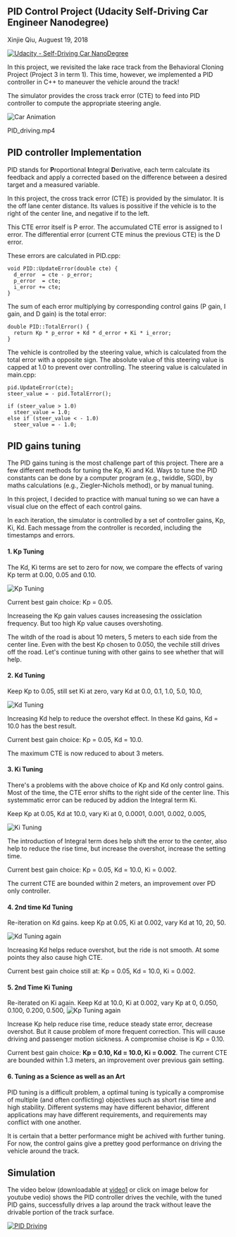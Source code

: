 ## PID Control Project (Udacity Self-Driving Car Engineer Nanodegree)

Xinjie Qiu, Auguest 19, 2018

[![Udacity - Self-Driving Car NanoDegree](https://s3.amazonaws.com/udacity-sdc/github/shield-carnd.svg)](http://www.udacity.com/drive)


In this project, we revisited the lake race track from the Behavioral Cloning Project (Project 3 in term 1). This time, however, we implemented a PID controller in C++ to maneuver the vehicle around the track!

The simulator provides the cross track error (CTE) to feed into PID controller to compute the appropriate steering angle.

![Car Animation][image1] 


[//]: # (Image References)
[image1]: ./PID_driving.gif "Car PID Driving Animation"
[image2]: ./PID_tuning_Kp.png "Tuning Kp"
[image3]: ./PID_tuning_Kd.png "Tuning Kd"
[image4]: ./PID_tuning_Ki.png "Tuning Ki"
[image5]: ./PID_tuning_Kd_2.png "Tuning Kd again"
[image6]: ./PID_tuning_Kp_2.png "Tuning Kp again"
[video1]: ./PID_driving..mp4 "Video"

PID_driving.mp4


PID controller Implementation
---
PID stands for **P**roportional **I**ntegral **D**erivative, each term calculate its feedback and apply a corrected based on the difference between a desired target and a measured variable.

In this project, the cross track error (CTE) is provided by the simulator. It is the off lane center distance. Its values is possitive if the vehicle is to the right of the center line, and negative if to the left.

This CTE error itself is P error. The accumulated CTE error is assigned to I error. The differential error (current CTE minus the previous CTE) is the D error. 

These errors are calculated in PID.cpp:
```
void PID::UpdateError(double cte) {
  d_error  = cte - p_error;
  p_error  = cte;
  i_error += cte;
}
```

The sum of each error multiplying by corresponding control gains (P gain, I gain, and D gain) is the total error:
```
double PID::TotalError() {
  return Kp * p_error + Kd * d_error + Ki * i_error;
}
```

The vehicle is controlled by the steering value, which is calculated from the total error with a opposite sign. The absolute value of this steering value is capped at 1.0 to prevent over controlling. 
The steering value is calculated in main.cpp: 
```
pid.UpdateError(cte);
steer_value = - pid.TotalError();

if (steer_value > 1.0)
  steer_value = 1.0;
else if (steer_value < - 1.0)
  steer_value = - 1.0;
```

PID gains tuning
---
The PID gains tuning is the most challenge part of this project. There are a few different methods for tuning the Kp, Ki and Kd.  Ways to tune the PID constants can be done by a computer program (e.g., twiddle, SGD), by maths calculations (e.g., Ziegler-Nichols method), or by manual tuning.

In this project, I decided to practice with manual tuning so we can have a visual clue on the effect of each control gains.

In each iteration, the simulator is controlled by a set of controller gains, Kp, Ki, Kd. Each message from the controller is recorded, including the timestamps and errors. 

#### 1. Kp Tuning
The Kd, Ki terms are set to zero for now, we compare the effects of varing Kp term at 0.00, 0.05 and 0.10.

![Kp Tuning][image2]

Current best gain choice: Kp = 0.05.

Increaseing the Kp gain values causes increasesing the ossiclation frequency. But too high Kp value causes overshoting. 

The witdh of the road is about 10 meters, 5 meters to each side from the center line. Even with the best Kp chosen to 0.050, the vechile still drives off the road. Let's continue tuning with other gains to see whether that will help.

#### 2. Kd Tuning
Keep Kp to 0.05, still set Ki at zero, vary Kd at 0.0, 0.1, 1.0, 5.0, 10.0,

![Kd Tuning][image3] 

Increasing Kd help to reduce the overshot effect. In these Kd gains, Kd = 10.0 has the best result. 

Current best gain choice: Kp = 0.05, Kd = 10.0.

The maximum CTE is now reduced to about 3 meters.


#### 3. Ki Tuning
There's a problems with the above choice of Kp and Kd only control gains. Most of the time, the CTE error shifts to the right side of the center line. This systemmatic error can be reduced by addion the Integral term Ki. 

Keep Kp at 0.05, Kd at 10.0, vary Ki at 0, 0.0001, 0.001, 0.002, 0.005,

![Ki Tuning][image4] 

The introduction of Integral term does help shift the error to the center, also help to reduce the rise time, but increase the overshot, increase the setting time.

Current best gain choice: Kp = 0.05, Kd = 10.0, Ki = 0.002.

The current CTE are bounded within 2 meters, an improvement over PD only controller.

#### 4. 2nd time Kd Tuning 
Re-iteration on Kd gains. keep Kp at 0.05, Ki at 0.002, vary Kd at 10, 20, 50.

![Kd Tuning again][image5] 

Increasing Kd helps reduce overshot, but the ride is not smooth. At some points they also cause high CTE.

Current best gain choice still at: Kp = 0.05, Kd = 10.0, Ki = 0.002.

#### 5. 2nd Time Ki Tuning
Re-iterated on Ki again. Keep Kd at 10.0, Ki at 0.002, vary Kp at 0, 0.050, 0.100, 0.200, 0.500,
![Kp Tuning again][image6] 

Increase Kp help reduce rise time, reduce steady state error, decrease overshot. But it cause problem of more frequent correction. This will cause driving and passenger motion sickness. A compromise choise is Kp = 0.10. 

Current best gain choice: **Kp = 0.10, Kd = 10.0, Ki = 0.002**.
The current CTE are bounded within 1.3 meters, an improvement over previous gain setting.

#### 6. Tuning as a Science as well as an Art

PID tuning is a difficult problem, a optimal tuning is typically a compromise of multiple (and often conflicting) objectives such as short rise time and high stability. Different systems may have different behavior, different applications may have different requirements, and requirements may conflict with one another.

It is certain that a better performance might be achived with further tuning. For now, the control gains give a prettey good performance on driving the vehicle around the track.

Simulation
---

The video below (downloadable at [video1] or click on image below for youtube vedio) shows the PID controller drives the vechile, with the tuned PID gains, successfully drives a lap around the track without leave the drivable portion of the track surface.

[![PID Driving](./PID_thumbnail.png)](https://youtu.be/vPnpu2z76kI "PID driving")

